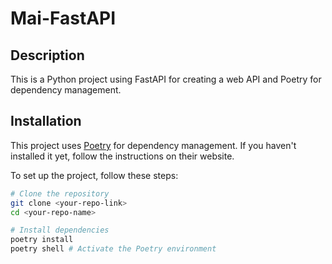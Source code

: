 # Mai-FastAPI

## Description

This is a Python project using FastAPI for creating a web API and Poetry for dependency management.

## Installation

This project uses [Poetry](https://python-poetry.org/) for dependency management. If you haven't installed it yet,
follow the instructions on their website.

To set up the project, follow these steps:

```bash
# Clone the repository
git clone <your-repo-link>
cd <your-repo-name>

# Install dependencies
poetry install
poetry shell # Activate the Poetry environment
```
